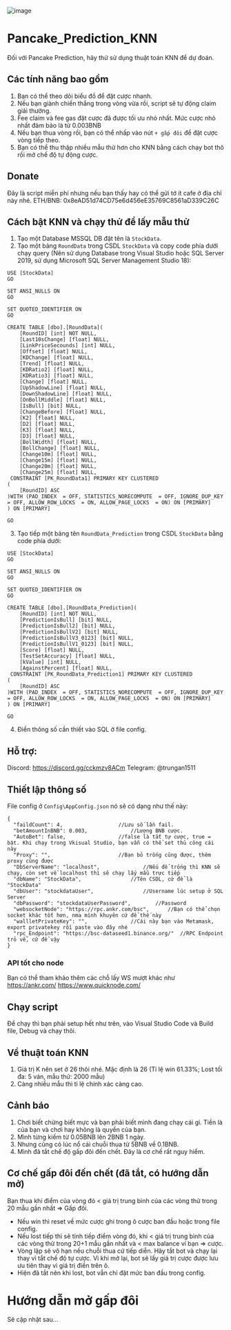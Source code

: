 ![image](https://raw.githubusercontent.com/brianr1511/pancake-prediction-thuattoanknn/imgs/001.png)

# Pancake_Prediction_KNN
Đối với Pancake Prediction, hãy thử sử dụng thuật toán KNN để dự đoán.
## Các tính năng bao gồm
1. Bạn có thể theo dõi biểu đồ để đặt cược nhanh.
2. Nếu bạn giành chiến thắng trong vòng vừa rồi, script sẽ tự động claim giải thưởng.
3. Fee claim và fee gas đặt cược đã được tối ưu nhỏ nhất. Mức cược nhỏ nhất đảm bảo là từ 0.003BNB
4. Nếu bạn thua vòng rồi, bạn có thể nhấp vào nút `+ gấp đôi` để đặt cược vòng tiếp theo.
5. Bạn có thể thu thập nhiều mẫu thử hơn cho KNN bằng cách chạy bot thô rồi mở chế độ tự động cược.
## Donate
Đây là script miễn phí nhưng nếu bạn thấy hay có thể gửi tớ ít cafe ở địa chỉ này nhé.
ETH/BNB: 0x8eAD51d74CD75e6d456eE35769C8561aD339C26C

## Cách bật KNN và chạy thử để lấy mẫu thử
1. Tạo một Database MSSQL DB đặt tên là `StockData`.
2. Tạo một bảng `RoundData` trong CSDL `StockData` và copy code phía dưới chạy query (Nên sử dụng Database trong Visual Studio hoặc SQL Server 2019, sử dụng Microsoft SQL Server Management Studio 18):
```
USE [StockData]
GO

SET ANSI_NULLS ON
GO

SET QUOTED_IDENTIFIER ON
GO

CREATE TABLE [dbo].[RoundData](
	[RoundID] [int] NOT NULL,
	[Last10sChange] [float] NULL,
	[LinkPriceSecounds] [int] NULL,
	[Offset] [float] NULL,
	[KDChange] [float] NULL,
	[Trend] [float] NULL,
	[KDRatio2] [float] NULL,
	[KDRatio3] [float] NULL,
	[Change] [float] NULL,
	[UpShadowLine] [float] NULL,
	[DownShadowLine] [float] NULL,
	[OnBollMiddle] [float] NULL,
	[IsBull] [bit] NULL,
	[ChangeBefore] [float] NULL,
	[K2] [float] NULL,
	[D2] [float] NULL,
	[K3] [float] NULL,
	[D3] [float] NULL,
	[BollWidth] [float] NULL,
	[BollChange] [float] NULL,
	[Change10m] [float] NULL,
	[Change15m] [float] NULL,
	[Change20m] [float] NULL,
	[Change25m] [float] NULL,
 CONSTRAINT [PK_RoundData1] PRIMARY KEY CLUSTERED 
(
	[RoundID] ASC
)WITH (PAD_INDEX  = OFF, STATISTICS_NORECOMPUTE  = OFF, IGNORE_DUP_KEY = OFF, ALLOW_ROW_LOCKS  = ON, ALLOW_PAGE_LOCKS  = ON) ON [PRIMARY]
) ON [PRIMARY]

GO
```

3. Tạo tiếp một bảng tên `RoundData_Prediction` trong CSDL `StockData` bằng code phía dưới:
```
USE [StockData]
GO

SET ANSI_NULLS ON
GO

SET QUOTED_IDENTIFIER ON
GO

CREATE TABLE [dbo].[RoundData_Prediction](
	[RoundID] [int] NOT NULL,
	[PredictionIsBull] [bit] NULL,
	[PredictionIsBull2] [bit] NULL,
	[PredictionIsBullV2] [bit] NULL,
	[PredictionIsBullV3_0123] [bit] NULL,
	[PredictionIsBullV1_0123] [bit] NULL,
	[Score] [float] NULL,
	[TestSetAccuracy] [float] NULL,
	[kValue] [int] NULL,
	[AgainstPercent] [float] NULL,
 CONSTRAINT [PK_RoundData_Prediction1] PRIMARY KEY CLUSTERED 
(
	[RoundID] ASC
)WITH (PAD_INDEX  = OFF, STATISTICS_NORECOMPUTE  = OFF, IGNORE_DUP_KEY = OFF, ALLOW_ROW_LOCKS  = ON, ALLOW_PAGE_LOCKS  = ON) ON [PRIMARY]
) ON [PRIMARY]

GO
```
4. Điền thông số cần thiết vào SQL ở file config.


## Hỗ trợ:
Discord: https://discord.gg/cckmzv8ACm
Telegram: @trungan1511

## Thiết lập thông số
File config ở `Config\AppConfig.json` nó sẽ có dạng như thế này:
```
{
  "faildCount": 4,					//Lưu số lần fail.
  "betAmountInBNB": 0.003,				//Lượng BNB cược.
  "AutoBet": false,					//false là tắt tự cược, true = bật. Khi chạy trong Vkisual Studio, bạn vẫn có thể set thủ công cái này
  "Proxy": "",						//Bạn bỏ trống cũng được, thêm proxy cũng được
  "DbServerName": "localhost",				//Nếu để trống thì KNN sẽ chạy, còn set về localhost thì sẽ chạy lấy mẫu trực tiếp
  "dbName": "StockData",				//Tên CSDL, cứ để là "StockData"
  "dbUser": "stockdataUser",				//Username lúc setup ở SQL Server
  "dbPassword": "stockdataUserPassword",		//Password
  "websocketNode": "https://rpc.ankr.com/bsc",		//Bạn có thể chọn socket khác tốt hơn, nma mình khuyên cứ để thế này
  "wallletPrivateKey": "",				//Cái này bạn vào Metamask, export privatekey rồi paste vào đây nhé
  "rpc_Endpoint": "https://bsc-dataseed1.binance.org/"	//RPC Endpoint trỏ về, cứ để vậy
}
```

### API tốt cho node
Bạn có thể tham khảo thêm các chỗ lấy WS mượt khác như
https://ankr.com/
https://www.quicknode.com/


## Chạy script
Để chạy thì bạn phải setup hết như trên, vào Visual Studio Code và Build file, Debug và chạy thôi.

## Về thuật toán KNN
1. Giá trị K nên set ở 26 thôi nhé. Mặc định là 26 (Tỉ lệ win 61.33%; Lost tối đa: 5 ván, mẫu thử: 2000 mẫu)
2. Càng nhiều mẫu thì tỉ lệ chính xác càng cao.

## Cảnh báo
1. Chơi biết chừng biết mực và bạn phải biết mình đang chạy cái gì. Tiền là của bạn và chơi hay không là quyền của bạn.
2. Mình từng kiếm từ 0.05BNB lên 2BNB 1 ngày. 
3. Nhưng cũng có lúc nổ cái chuỗi thua từ 5BNB về 0.1BNB.
4. Mình đã tắt chế độ gấp đôi đến chết. Đây là cơ chế rất nguy hiểm. 
## Cơ chế gấp đôi đến chết (đã tắt, có hướng dẫn mở)
Bạn thua khi điểm của vòng đó < giá trị trung bình của các vòng thử trong 20 mẫu gần nhất => Gấp đôi.
+ Nếu win thì reset về mức cược ghi trong ô cược ban đầu hoặc trong file config.
+ Nếu lost tiếp thì sẽ tính tiếp điểm vòng đó, khi < giá trị trung bình của các vòng thử trong 20+1 mẫu gần nhất và < max balance ví bạn => cược.
+ Vòng lặp sẽ vô hạn nếu chuỗi thua cứ tiếp diễn. Hãy tắt bot và chạy lại thay vì tắt chế độ tự cược. Vì khi mở lại, bot sẽ lấy giá trị cược được lưu ưu tiên thay vì giá trị điền trên ô.
+ Hiện đã tắt nên khi lost, bot vẫn chỉ đặt mức ban đầu trong config.
# Hướng dẫn mở gấp đôi
Sẽ cập nhật sau...
